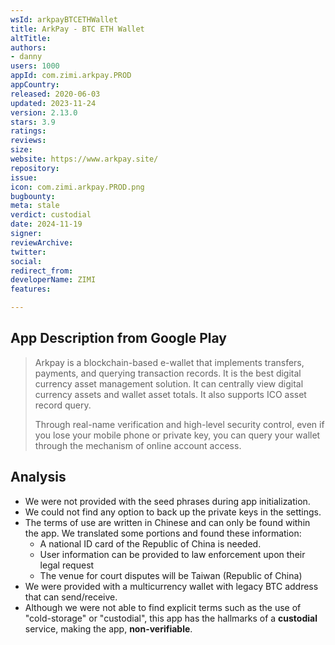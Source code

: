 ```yaml
---
wsId: arkpayBTCETHWallet
title: ArkPay - BTC ETH Wallet
altTitle: 
authors:
- danny
users: 1000
appId: com.zimi.arkpay.PROD
appCountry: 
released: 2020-06-03
updated: 2023-11-24
version: 2.13.0
stars: 3.9
ratings: 
reviews: 
size: 
website: https://www.arkpay.site/
repository: 
issue: 
icon: com.zimi.arkpay.PROD.png
bugbounty: 
meta: stale
verdict: custodial
date: 2024-11-19
signer: 
reviewArchive: 
twitter: 
social: 
redirect_from: 
developerName: ZIMI
features: 

---
```


## App Description from Google Play

  > Arkpay is a blockchain-based e-wallet that implements transfers, payments, and querying transaction records. It is the best digital currency asset management solution. It can centrally view digital currency assets and wallet asset totals. It also supports ICO asset record query.
  >
  > Through real-name verification and high-level security control, even if you lose your mobile phone or private key, you can query your wallet through the mechanism of online account access.

## Analysis 

- We were not provided with the seed phrases during app initialization. 
- We could not find any option to back up the private keys in the settings.
- The terms of use are written in Chinese and can only be found within the app. We translated some portions and found these information:
  - A national ID card of the Republic of China is needed.
  - User information can be provided to law enforcement upon their legal request
  - The venue for court disputes will be Taiwan (Republic of China)
- We were provided with a multicurrency wallet with legacy BTC address that can send/receive.
- Although we were not able to find explicit terms such as the use of "cold-storage" or "custodial", this app has the hallmarks of a **custodial** service, making the app, **non-verifiable**.
